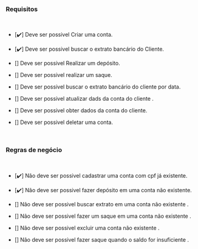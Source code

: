 ### Requisitos

<br>

- [✔️] Deve ser possivel Criar uma conta.

- [✔️] Deve ser possivel buscar o extrato bancário do Cliente.

- [] Deve ser possivel Realizar um depósito.

- [] Deve ser possivel realizar um saque.

- [] Deve ser possivel buscar o extrato bancário do cliente por data.

- [] Deve ser possivel atualizar dads da conta do cliente .

- [] Deve ser possivel obter dados da conta do cliente.

- [] Deve ser possivel deletar uma conta.

<br>

### Regras de negócio

<br>

- [✔️] Não deve ser possivel cadastrar uma conta com cpf já existente.

- [✔️] Não deve ser possivel fazer depósito em uma conta não existente.

- [] Não deve ser possivel buscar extrato em uma conta não existente .

- [] Não deve ser possivel fazer um saque em uma conta não existente .

- [] Não deve ser possivel excluir uma conta não existente .

- [] Não deve ser possivel fazer saque quando o saldo for insuficiente .
